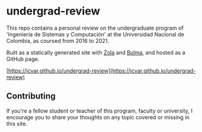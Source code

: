# undergrad-review
This repo contains a personal review on the undergraduate program of
'Ingeniería de Sistemas y Computación' at the Universidad Nacional de Colombia,
as coursed from 2016 to 2021.

Built as a statically generated site with [Zola](https://www.getzola.org) and [Bulma](http://bulma.io),
and hosted as a GitHub page.

 [https://jcvar.github.io/undergrad-review](https://jcvar.github.io/undergrad-review)

## Contributing
If you're a fellow student or teacher of this program, faculty or university,
I encourage you to share your thoughts on any topic covered or missing in this site.

